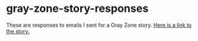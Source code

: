 # gray-zone-story-responses
These are responses to emails I sent for a Gray Zone story. [Here is a link to the story.](https://thegrayzone.com/2020/07/21/state-dept-transparency-international-silent-jailed-julian-assange/)
